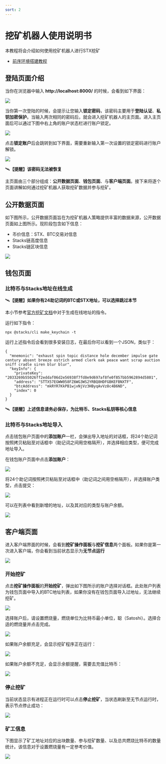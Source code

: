 ```yaml
---
sort: 2
---
```



# 挖矿机器人使用说明书

本教程将会介绍如何使用挖矿机器人进行STX挖矿
- [前序环境搭建教程](../Build-Before-Using/Mining-Bot-Alpha-Tutorial-EN.md)

## 登陆页面介绍

当你在浏览器中输入 **http://localhost:8000/** 的时候，会看到如下界面：

![](assets/CN/index/indexPage.png)

当你第一次登陆的时候，会提示让您输入**锁定密码**，该密码主要用于**登陆认证**、**私钥加密保护**。当输入两次相同的密码后，就会进入挖矿机器人的主页面。进入主页面后可以通过下图中右上角的账户状态栏进行账户锁定。

![](assets/CN/index/lockPage1.png)

点击**锁定账户**后会跳转到如下界面，需要重新输入第一次设置的锁定密码进行账户解锁。

![](assets/CN/index/lockPage2.png)

:artificial_satellite:**【提醒】该密码无法被恢复**

主页面由三个部分组成：**公开数据页面**、**钱包页面**、与**客户端页面**。接下来将逐个页面讲解如何通过挖矿机器人获取挖矿数据并参与挖矿。

## 公开数据页面

如下图所示，公开数据页面旨在为挖矿机器人策略提供丰富的数据来源，公开数据页面如上图所示。现阶段包含如下信息：
- 币价信息：STX、BTC交易对信息
- Stacks链高度信息
- Stacks链区块信息

![](assets/CN/publicdata/opendataModule.png)


## 钱包页面

### 比特币与Stacks地址在线生成

:artificial_satellite:**【提醒】如果你有24助记词的BTC或STX地址，可以选择跳过本节**

本小节参考[官方挖矿文档](https://docs.blockstack.org/mining)中对于生成在线地址的指令。

运行如下指令：

``` 
npx @stacks/cli make_keychain -t
```

运行上述指令后会看到很多安装日志，在最后你可以看到一个JSON，类似于：

```
{
  "mnemonic": "exhaust spin topic distance hole december impulse gate century absent breeze ostrich armed clerk oak peace want scrap auction sniff cradle siren blur blur",
  "keyInfo": {
    "privateKey": "2033269b55026ff2eddaf06d2e56938f7fd8e9d697af8fe0f857bb5962894d5801",
    "address": "STTX57EGWW058FZ6WG3WS2YRBQ8HDFGBKEFBNXTF",
    "btcAddress": "mkRYR7KkPB1wjxNjVz3HByqAvVz8c4B6ND",
    "index": 0
  }
}
```
:artificial_satellite:**【提醒】上述信息请务必保存，为比特币、Stacks私钥等核心信息**


### 比特币与Stacks地址导入
点击钱包账户页面中的**添加账户**一栏，会弹出导入地址的对话框，将24个助记词按照拷贝粘贴至对话框中（助记词之间用空格隔开），并选择相应类型，便可完成地址导入。

在钱包账户页面中点击**添加账户**：

![](assets/CN/wallet/importAddress1.png)

将24个助记词按照拷贝粘贴至对话框中（助记词之间用空格隔开），并选择账户类型，点击提交：

![](assets/CN/wallet/importAddress2.png)

可以在列表中看到新增的地址，以及其对应的类型与账户余额。

![](assets/CN/wallet/importAddress3.png)

## 客户端页面

进入客户端界面的时候，会看到**挖矿操作面板**与**挖矿信息**两个面板。如果你是第一次进入客户端，你会看到当前状态显示为**无节点运行**

![](assets/CN/client/clientPage.png)

### 开始挖矿

点击**挖矿操作面板**的**开始挖矿**，弹出如下图所示的账户选择对话框。此处账户列表为钱包页面中导入的BTC地址列表，如果你没有在钱包页面导入过地址，无法继续挖矿。

![](assets/CN/client/startMining1.png)

选择账户后，请设置燃烧量，燃烧单位为比特币最小单位，聪（Satoshi）。选择合适的燃烧量并点击完成。

![](assets/CN/client/startMining2.png)

如果账户余额充足，会显示挖矿程序正在运行：

![](assets/CN/client/startMining3.png)

如果账户余额不充足，会显示余额提醒，需要去充值比特币：

![](assets/CN/client/balanceNotification.png)

### 停止挖矿

当前状态显示有进程正在运行时可以点击**停止挖矿**，当状态刷新至无节点运行时，表示节点停止成功：

![](assets/CN/client/stopMining.png)

### 矿工信息

下图显示了矿工地址对应的出块数量、参与挖矿数量、以及总共燃烧比特币的数量统计。该信息对于设置燃烧量有一定参考价值。

![](assets/CN/client/minerInfo.png)
